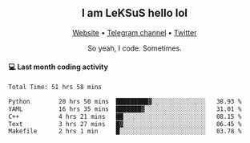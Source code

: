 <h2 align="center">I am LeKSuS hello lol</h2>
<div align="center">
  <a href="https://leksus.net">Website</a> •
  <a href="https://t.me/leksus_was_here">Telegram channel</a> •
  <a href="https://twitter.com/___LeKSuS___">Twitter</a>
</div>
<p align="center">So yeah, I code. Sometimes.</p>

#### :computer: Last month coding activity
<!--START_SECTION:waka-->

```txt
Total Time: 51 hrs 58 mins

Python        20 hrs 50 mins  █████████▓░░░░░░░░░░░░░░░   38.93 %
YAML          16 hrs 35 mins  ███████▓░░░░░░░░░░░░░░░░░   31.01 %
C++           4 hrs 21 mins   ██░░░░░░░░░░░░░░░░░░░░░░░   08.15 %
Text          3 hrs 27 mins   █▓░░░░░░░░░░░░░░░░░░░░░░░   06.45 %
Makefile      2 hrs 1 min     █░░░░░░░░░░░░░░░░░░░░░░░░   03.78 %
```

<!--END_SECTION:waka-->

<!-- flag{4_l0t_0f_1nter35t1ng_th1ng5_4r3_1n_publ1c_d0m41n} -->
